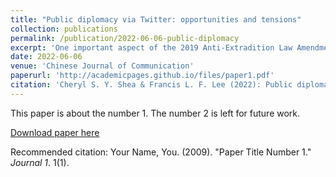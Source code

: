 ```yaml
---
title: "Public diplomacy via Twitter: opportunities and tensions"
collection: publications
permalink: /publication/2022-06-06-public-diplomacy
excerpt: 'One important aspect of the 2019 Anti-Extradition Law Amendment Bill Movement was its efforts to appeal to the international community for sup- port. While political activists lobbied foreign governments, and overseas Hong Konger associations held rallies and other activities, many ordinary Hong Kong citizens intentionally participated in the “international front” through social-media-based public diplomacy. This article examines pro- movement public diplomacy via Twitter, identifying its common narratives and main targets. It also highlights the tension between bottom-up public diplomacy by ordinary citizens and elite-led lobbying work. Thus, the article demonstrates both the opportunities and challenges that social media have introduced to a networked social movement.'
date: 2022-06-06
venue: 'Chinese Journal of Communication'
paperurl: 'http://academicpages.github.io/files/paper1.pdf'
citation: 'Cheryl S. Y. Shea & Francis L. F. Lee (2022): Public diplomacy via Twitter: opportunities and tensions, Chinese Journal of Communication, DOI: 10.1080/17544750.2022.2081988'
---
```

This paper is about the number 1. The number 2 is left for future work.

[Download paper here](http://academicpages.github.io/files/paper1.pdf)

Recommended citation: Your Name, You. (2009). "Paper Title Number 1." <i>Journal 1</i>. 1(1).
